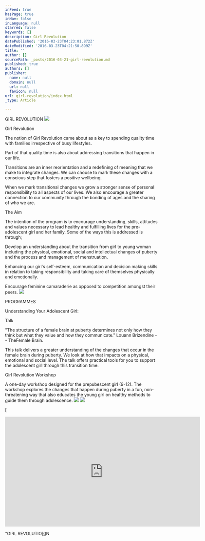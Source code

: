 ```yaml
---
inFeed: true
hasPage: true
inNav: false
inLanguage: null
starred: false
keywords: []
description: Girl Revolution
datePublished: '2016-03-23T04:23:01.872Z'
dateModified: '2016-03-23T04:21:50.899Z'
title: ''
author: []
sourcePath: _posts/2016-03-21-girl-revolution.md
published: true
authors: []
publisher:
  name: null
  domain: null
  url: null
  favicon: null
url: girl-revolution/index.html
_type: Article

---
```

GIRL REVOLUTION
![](https://s3-us-west-2.amazonaws.com/the-grid-img/p/4cf57cdcc2886835ebfe34716732d0ef65615eb2.jpg)

Girl Revolution

The notion of Girl Revolution came about as a key to spending quality time with families irrespective of busy lifestyles.

Part of that quality time is also about addressing transitions that happen in our life.

Transitions are an inner reorientation and a redefining of meaning that we make to integrate changes. We can choose to mark these changes with a conscious step that fosters a positive wellbeing.

When we mark transitional changes we grow a stronger sense of personal responsibility to all aspects of our lives. We also encourage a greater connection to our community through the bonding of ages and the sharing of who we are.

The Aim

The intention of the program is to encourage understanding, skills, attitudes and values necessary to lead healthy and fulfilling lives for the pre-adolescent girl and her family. Some of the ways this is addressed is through;

Develop an understanding about the transition from girl to young woman including the physical, emotional, social and intellectual changes of puberty and the process and management of menstruation.

Enhancing our girl's self-esteem, communication and decision making skills in relation to taking responsibility and taking care of themselves physically and emotionally.

Encourage feminine camaraderie as opposed to competition amongst their peers.
![](https://the-grid-user-content.s3-us-west-2.amazonaws.com/c3cd488d-0a91-432c-b14c-a45d70d3df37.jpg)

PROGRAMMES

Understanding Your Adolescent Girl:

Talk

"The structure of a female brain at puberty determines not only how they think but what they value and how they communicate."  Louann Brizendine -- TheFemale Brain.

This talk delivers a greater understanding of the changes that occur in the female brain during puberty. We look at how that impacts on a physical, emotional and social level. The talk offers practical tools for you to support the adolescent girl through this transition time.

Girl Revolution Workshop

A one-day workshop designed for the prepubescent girl (9-12). The workshop explores the changes that happen during puberty in a fun, non-threatening way that also educates the young girl on healthy methods to guide them through adolescence.
![](https://the-grid-user-content.s3-us-west-2.amazonaws.com/31ed11aa-4e3b-4743-a4a8-26f2522886c1.jpg)
![](https://the-grid-user-content.s3-us-west-2.amazonaws.com/ff9a32dc-7ed9-4c9e-9df4-a48f18a46ece.jpg)

[

<iframe src="https://embed-ssl.ted.com/talks/reshma_saujani_teach_girls_bravery_not_perfection.html" width="640" height="360" frameborder="0" scrolling="no" mozallowfullscreen="mozallowfullscreen" style=""></iframe>

"GIRL REVOLUTIO][0]N

[0]: href